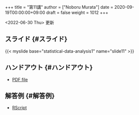+++
title = "第11講"
author = ["Noboru Murata"]
date = 2020-09-19T00:00:00+09:00
draft = false
weight = 1012
+++

<span class="timestamp-wrapper"><span class="timestamp">&lt;2022-06-30 Thu&gt; </span></span> 更新


## スライド {#スライド}

{{< myslide base="statistical-data-analysis1" name="slide11" >}}


## ハンドアウト {#ハンドアウト}

-   [PDF file](https://noboru-murata.github.io/statistical-data-analysis1/pdfs/slide11.pdf)


## 解答例 {#解答例}

-   [RScript](https://noboru-murata.github.io/statistical-data-analysis1/code/slide11.R)